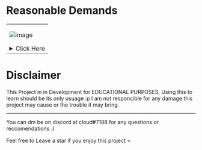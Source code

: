 # Reasonable Demands
<table>
<tr>
<td>
  
![image](https://user-images.githubusercontent.com/66269103/205955718-849fdff5-5f0d-4a76-83bb-78c600fc5375.png)
  
<details>
<summary>Click Here</summary>

### Features/Todo :
- [x] CNC ui  
- [x] Ddos Attacks 
- [x] Remote code execution (not targeted)
- [X] Main cnc login system including User types and Custom admin Privs
- [ ] Api (working but still WIP, needs auth)
- [ ] Better Malware 
- [ ] Web panel (WIP, relies on api)
- [ ] Sign-ups 
- [ ]

# Getting Started / Usage
Still WIP...

# Screenshots
I have yet to add some...
  <br>

</details>

</td>
</tr>
</table>

# Disclaimer

This Project in in Development for EDUCATIONAL PURPOSES, Using this to learn should be its only usuage :p
I am not responcible for any damage this project may cause or the trouble it may bring.

---

You can dm be on discord at cloud#7188 for any questions or reccomendations :)

Feel free to Leave a star if you enjoy this project ⭐
